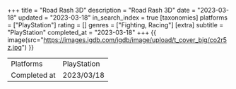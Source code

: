 +++
title = "Road Rash 3D"
description = "Road Rash 3D"
date = "2023-03-18"
updated = "2023-03-18"
in_search_index = true
[taxonomies]
platforms = ["PlayStation"]
rating = []
genres = ["Fighting, Racing"]
[extra]
subtitle = "PlayStation"
completed_at = "2023-03-18"
+++
{{ image(src="https://images.igdb.com/igdb/image/upload/t_cover_big/co2r5z.jpg") }}

|              |            |
| ------------ | ---------- |
| Platforms    | PlayStation |
| Completed at | 2023/03/18 |

